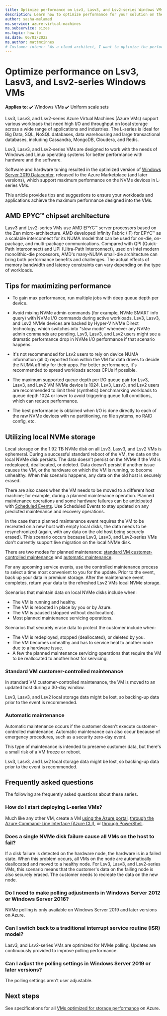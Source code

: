 ```yaml
--- 
title: Optimize performance on Lsv3, Lasv3, and Lsv2-series Windows VMs
description: Learn how to optimize performance for your solution on the Lsv2-series Windows virtual machines (VMs) on Azure.
author: sasha-melamed
ms.service: azure-virtual-machines
ms.subservice: sizes
ms.topic: how-to
ms.date: 06/01/2022
ms.author: mattmcinnes
# Customer intent: "As a cloud architect, I want to optimize the performance of Lsv3, Lasv3, and Lsv2-series Windows VMs, so that I can ensure my applications run efficiently and effectively while managing high I/O workloads."
--- 
```

# Optimize performance on Lsv3, Lasv3, and Lsv2-series Windows VMs

**Applies to:** :heavy_check_mark: Windows VMs :heavy_check_mark: Uniform scale sets 

Lsv3, Lasv3, and Lsv2-series Azure Virtual Machines (Azure VMs) support various workloads that need high I/O and throughput on local storage across a wide range of applications and industries. The L-series is ideal for Big Data, SQL, NoSQL databases, data warehousing and large transactional databases, including Cassandra, MongoDB, Cloudera, and Redis. 

Lsv3, Lasv3, and Lsv2-series VMs are designed to work with the needs of Windows and Linux operating systems for better performance with hardware and the software.  

Software and hardware tuning resulted in the optimized version of [Windows Server 2019 Datacenter](https://www.microsoft.com/cloud-platform/windows-server-pricing), released to the Azure Marketplace (and later versions), which support maximum performance on the NVMe devices in L-series VMs. 

This article provides tips and suggestions to ensure your workloads and applications achieve the maximum performance designed into the VMs. 

## AMD EPYC&trade; chipset architecture 

Lasv3 and Lsv2-series VMs use AMD EPYC&trade; server processors based on the Zen micro-architecture. AMD developed Infinity Fabric (IF) for EPYC&trade; as a scalable interconnect for its NUMA model that can be  used for on-die, on-package, and multi-package communications. Compared with QPI (Quick-Path Interconnect) and UPI (Ultra-Path Interconnect), used on Intel modern monolithic-die processors, AMD's many-NUMA small-die architecture can bring both performance benefits and challenges. The actual effects of memory bandwidth and latency constraints can vary depending on the type of workloads. 

## Tips for maximizing performance 

- To gain max performance, run multiple jobs with deep queue depth per device. 

- Avoid mixing NVMe admin commands (for example, NVMe SMART info query) with NVMe I/O commands during active workloads. Lsv3, Lasv3, and Lsv2 NVMe devices are backed by Hyper-V NVMe Direct technology, which switches into "slow mode" whenever any NVMe admin commands are pending. Lsv3, Lasv3, and Lsv2 users might see a dramatic performance drop in NVMe I/O performance if that scenario happens. 

- It's not recommended for Lsv2 users to rely on device NUMA information (all 0) reported from within the VM for data drives to decide the NUMA affinity for their apps. For better performance, it's recommended to spread workloads across CPUs if possible. 

- The maximum supported queue depth per I/O queue pair for Lsv3, Lasv3, and Lsv2 VM NVMe device is 1024. Lsv3, Lasv3, and Lsv2 users are recommended to limit their (synthetic) benchmarking workloads to queue depth 1024 or lower to avoid triggering queue full conditions, which can reduce performance. 

- The best performance is obtained when I/O is done directly to each of the raw NVMe devices with no partitioning, no file systems, no RAID config, etc. 
## Utilizing local NVMe storage 

Local storage on the 1.92 TB NVMe disk on all Lsv3, Lasv3, and Lsv2 VMs is ephemeral. During a successful standard reboot of the VM, the data on the local NVMe disk persists. The data doesn't persist on the NVMe if the VM is redeployed, deallocated, or deleted. Data doesn't persist if another issue causes the VM, or the hardware on which the VM is running, to become unhealthy. When this scenario happens, any data on the old host is securely erased. 

There are also cases when the VM needs to be moved to a different host machine; for example, during a planned maintenance operation. Planned maintenance operations and some hardware failures can be anticipated with [Scheduled Events](scheduled-events.md). Use Scheduled Events to stay updated on any predicted maintenance and recovery operations. 

In the case that a planned maintenance event requires the VM to be recreated on a new host with empty local disks, the data needs to be resynchronized (again, with any data on the old host being securely erased). This scenario occurs because Lsv3, Lasv3, and Lsv2-series VMs don't currently support live migration on the local NVMe disk. 

There are two modes for planned maintenance: [standard VM customer-controlled maintenance](#standard-vm-customer-controlled-maintenance) and [automatic maintenance](#automatic-maintenance).

For any upcoming service events, use the controlled maintenance process to select a time most convenient to you for the update. Prior to the event, back up your data in premium storage. After the maintenance event completes, return your data to the refreshed Lsv2 VMs local NVMe storage. 

Scenarios that maintain data on local NVMe disks include when: 

- The VM is running and healthy. 
- The VM is rebooted in place by you or by Azure. 
- The VM is paused (stopped without deallocation). 
- Most planned maintenance servicing operations. 

Scenarios that securely erase data to protect the customer include when: 

- The VM is redeployed, stopped (deallocated), or deleted by you. 
- The VM becomes unhealthy and has to service heal to another node due to a hardware issue. 
- A few the planned maintenance servicing operations that require the VM to be reallocated to another host for servicing. 

### Standard VM customer-controlled maintenance 

In standard VM customer-controlled maintenance, the VM is moved to an updated host during a 30-day window. 

Lsv3, Lasv3, and Lsv2 local storage data might be lost, so backing-up data prior to the event is recommended. 

### Automatic maintenance 

Automatic maintenance occurs if the customer doesn't execute customer-controlled maintenance. Automatic maintenance can also occur because of emergency procedures, such as a security zero-day event. 

This type of maintenance is intended to preserve customer data, but there's a small risk of a VM freeze or reboot. 

Lsv3, Lasv3, and Lsv2 local storage data might be lost, so backing-up data prior to the event is recommended. 

## Frequently asked questions 

The following are frequently asked questions about these series.

### How do I start deploying L-series VMs?   

Much like any other VM, create a VM [using the Azure portal](quick-create-portal.md), [through the Azure Command-Line Interface (Azure CLI)](quick-create-cli.md), or [through PowerShell](quick-create-powershell.md).

### Does a single NVMe disk failure cause all VMs on the host to fail? 

If a disk failure is detected on the hardware node, the hardware is in a failed state. When this problem occurs, all VMs on the node are automatically deallocated and moved to a healthy node. For Lsv3, Lasv3, and Lsv2-series VMs, this scenario means that the customer's data on the failing node is also securely erased. The customer needs to recreate the data on the new node. 

### Do I need to make polling adjustments in Windows Server 2012 or Windows Server 2016?   

NVMe polling is only available on Windows Server 2019 and later versions on Azure.   

### Can I switch back to a traditional interrupt service routine (ISR) model? 

Lasv3, and Lsv2-series VMs are optimized for NVMe polling. Updates are continuously provided to improve polling performance. 

### Can I adjust the polling settings in Windows Server 2019 or later versions?

The polling settings aren't user adjustable. 

## Next steps 

See specifications for all [VMs optimized for storage performance](../sizes-storage.md) on Azure.
